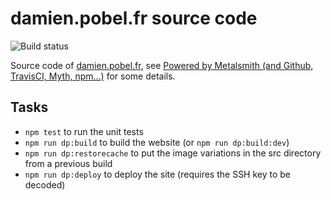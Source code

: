 # damien.pobel.fr source code

![Build status](https://github.com/dpobel/damien.pobel.fr/actions/workflows/main.yml/badge.svg)

Source code of [damien.pobel.fr](https://damien.pobel.fr/), see [Powered by
Metalsmith (and Github, TravisCI, Myth,
npm...)](https://damien.pobel.fr/post/powered-by-metalsmith/) for some details.

## Tasks

- `npm test` to run the unit tests
- `npm run dp:build` to build the website (or `npm run dp:build:dev`)
- `npm run dp:restorecache` to put the image variations in the src directory from a
  previous build
- `npm run dp:deploy` to deploy the site (requires the SSH key to be decoded)
